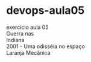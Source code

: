 # devops-aula05
exercício aula 05<br>
Guerra nas <br>
Indiana <br>
2001 - Uma odisséia no espaço<br>
Laranja Mecânica
